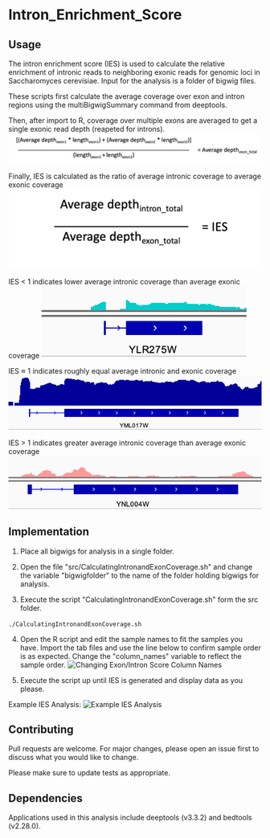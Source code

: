 # Intron_Enrichment_Score

## Usage 
The intron enrichment score (IES) is used to calculate the relative enrichment of intronic reads to neighboring exonic reads for genomic loci in Saccharomyces cerevisiae. 
Input for the analysis is a folder of bigwig files. 

These scripts first calculate the average coverage over exon and intron regions using the multiBigwigSummary command from deeptools. 

Then, after import to R, coverage over multiple exons are averaged to get a single exonic read depth (reapeted for introns).
![Calculation of Exonic Coverage](READMEimgs/CalculatingExonicCoverage.png)

Finally, IES is calculated as the ratio of average intronic coverage to average exonic coverage 
![Calculation of IES](READMEimgs/CalculatingIES.png)

IES < 1 indicates lower average intronic coverage than average exonic coverage 
![IES Less Than 1 Example](READMEimgs/IES_lessthan1.png)


IES ≈ 1 indicates roughly equal average intronic and  exonic coverage 
![IES Approximately 1 Example](READMEimgs/IES_1.png)


IES > 1 indicates greater average intronic coverage than average exonic coverage 
![IES Greater Than 1 Example](READMEimgs/IES_greaterthan1.png)

## Implementation 
1. Place all bigwigs for analysis in a single folder.

2. Open the file "src/CalculatingIntronandExonCoverage.sh" and change the variable "bigwigfolder" to the name of the folder holding bigwigs for analysis.

3. Execute the script "CalculatingIntronandExonCoverage.sh" form the src folder.

```./CalculatingIntronandExonCoverage.sh```

4. Open the R script and edit the sample names to fit the samples you have. Import the tab files and use the line below to confirm sample order is as expected. Change the "column_names" variable to reflect the sample order. 
![Changing Exon/Intron Score Column Names](READMEimgs/ChangeExonScoreSampleNames.png)

5. Execute the script up until IES is generated and display data as you please. 

Example IES Analysis:
![Example IES Analysis](READMEimgs/Barass_IESdist.png)


## Contributing
Pull requests are welcome. For major changes, please open an issue first to discuss what you would like to change.

Please make sure to update tests as appropriate.


## Dependencies
Applications used in this analysis include deeptools (v3.3.2) and bedtools (v2.28.0). 
